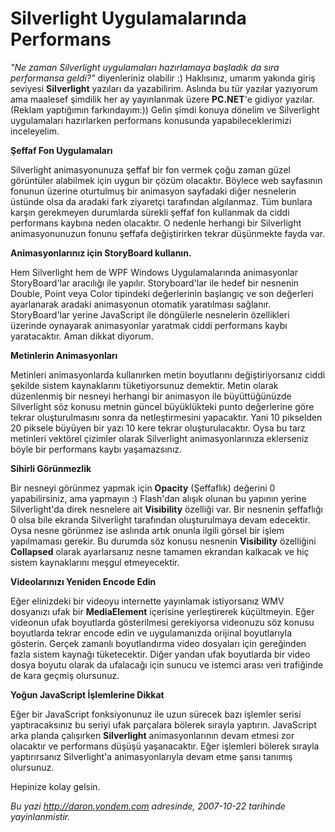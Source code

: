 # Silverlight Uygulamalarında Performans 

*"Ne zaman Silverlight uygulamaları hazırlamaya başladık da sıra
performansa geldi?"* diyenleriniz olabilir :) Haklısınız, umarım yakında
giriş seviyesi **Silverlight** yazıları da yazabilirim. Aslında bu tür
yazılar yazıyorum ama maalesef şimdilik her ay yayınlanmak üzere
**PC.NET**'e gidiyor yazılar. (Reklam yaptığımın farkındayım:)) Gelin
şimdi konuya dönelim ve Silverlight uygulamaları hazırlarken performans
konusunda yapabileceklerimizi inceleyelim.

**Şeffaf Fon Uygulamaları**

Silverlight animasyonunuza şeffaf bir fon vermek çoğu zaman güzel
görüntüler alabilmek için uygun bir çözüm olacaktır. Böylece web
sayfasının fonunun üzerine oturtulmuş bir animasyon sayfadaki diğer
nesnelerin üstünde olsa da aradaki fark ziyaretçi tarafından algılanmaz.
Tüm bunlara karşın gerekmeyen durumlarda sürekli şeffaf fon kullanmak da
ciddi performans kaybına neden olacaktır. O nedenle herhangi bir
Silverlight animasyonunuzun fonunu şeffafa değiştirirken tekrar
düşünmekte fayda var.

**Animasyonlarınız için StoryBoard kullanın.**

Hem Silverlight hem de WPF Windows Uygulamalarında animasyonlar
StoryBoard'lar aracılığı ile yapılır. Storyboard'lar ile hedef bir
nesnenin Double, Point veya Color tipindeki değerlerinin başlangıç ve
son değerleri ayarlanarak aradaki animasyonun otomatik yaratılması
sağlanır. StoryBoard'lar yerine JavaScript ile döngülerle nesnelerin
özellikleri üzerinde oynayarak animasyonlar yaratmak ciddi performans
kaybı yaratacaktır. Aman dikkat diyorum.

**Metinlerin Animasyonları**

Metinleri animasyonlarda kullanırken metin boyutlarını değiştiriyorsanız
ciddi şekilde sistem kaynaklarını tüketiyorsunuz demektir. Metin olarak
düzenlenmiş bir nesneyi herhangi bir animasyon ile büyüttüğünüzde
Silverlight söz konusu metnin güncel büyüklükteki punto değerlerine göre
tekrar oluşturulmasını sonra da netleştirmesini yapacaktır. Yani 10
pikselden 20 piksele büyüyen bir yazı 10 kere tekrar oluşturulacaktır.
Oysa bu tarz metinleri vektörel çizimler olarak Silverlight
animasyonlarınıza eklerseniz böyle bir performans kaybı yaşamazsınız.

**Sihirli Görünmezlik**

Bir nesneyi görünmez yapmak için **Opacity** (Şeffaflık) değerini 0
yapabilirsiniz, ama yapmayın :) Flash'dan alışık olunan bu yapının
yerine Silverlight'da direk nesnelere ait **Visibility** özelliği var.
Bir nesnenin şeffaflığı 0 olsa bile ekranda Silverlight tarafından
oluşturulmaya devam edecektir. Oysa nesne görünmez ise aslında artık
onunla ilgili görsel bir işlem yapılmaması gerekir. Bu durumda söz
konusu nesnenin **Visibility** özelliğini **Collapsed** olarak
ayarlarsanız nesne tamamen ekrandan kalkacak ve hiç sistem kaynaklarını
meşgul etmeyecektir.

**Videolarınızı Yeniden Encode Edin**

Eğer elinizdeki bir videoyu internette yayınlamak istiyorsanız WMV
dosyanızı ufak bir **MediaElement** içerisine yerleştirerek küçültmeyin.
Eğer videonun ufak boyutlarda gösterilmesi gerekiyorsa videonuzu söz
konusu boyutlarda tekrar encode edin ve uygulamanızda orijinal
boyutlarıyla gösterin. Gerçek zamanlı boyutlandırma video dosyaları için
gereğinden fazla sistem kaynağı tüketecektir. Diğer yandan ufak
boyutlarda bir video dosya boyutu olarak da ufalacağı için sunucu ve
istemci arası veri trafiğinde de kara geçmiş olursunuz.

**Yoğun JavaScript İşlemlerine Dikkat**

Eğer bir JavaScript fonksiyonunuz ile uzun sürecek bazı işlemler serisi
yaptıracaksınız bu seriyi ufak parçalara bölerek sırayla yaptırın.
JavaScript arka planda çalışırken **Silverlight** animasyonlarının devam
etmesi zor olacaktır ve performans düşüşü yaşanacaktır. Eğer işlemleri
bölerek sırayla yaptırırsanız Silverlight'a animasyonlarıyla devam etme
şansı tanımış olursunuz.

Hepinize kolay gelsin.


*Bu yazi http://daron.yondem.com adresinde, 2007-10-22 tarihinde yayinlanmistir.*